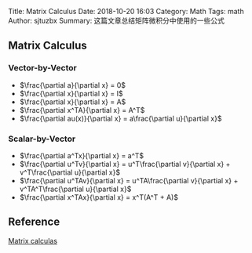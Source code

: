 Title: Matrix Calculus
Date: 2018-10-20 16:03
Category: Math
Tags: math
Author: sjtuzbx
Summary: 这篇文章总结矩阵微积分中使用的一些公式

## Matrix Calculus 

### Vector-by-Vector

* $\frac{\partial a}{\partial x} = 0$
* $\frac{\partial x}{\partial x} = I$
* $\frac{\partial x}{\partial x} = A$
* $\frac{\partial x^TA}{\partial x} = A^T$
* $\frac{\partial au(x)}{\partial x} = a\frac{\partial u}{\partial x}$

### Scalar-by-Vector

* $\frac{\partial a^Tx}{\partial x} = a^T$
* $\frac{\partial u^Tv}{\partial x} = u^T\frac{\partial v}{\partial x} + v^T\frac{\partial u}{\partial x}$
* $\frac{\partial u^TAv}{\partial x} = u^TA\frac{\partial v}{\partial x} + v^TA^T\frac{\partial u}{\partial x}$
* $\frac{\partial x^TAx}{\partial x} = x^T(A^T + A)$

## Reference

[Matrix calculas](https://en.wikipedia.org/wiki/Matrix_calculus)